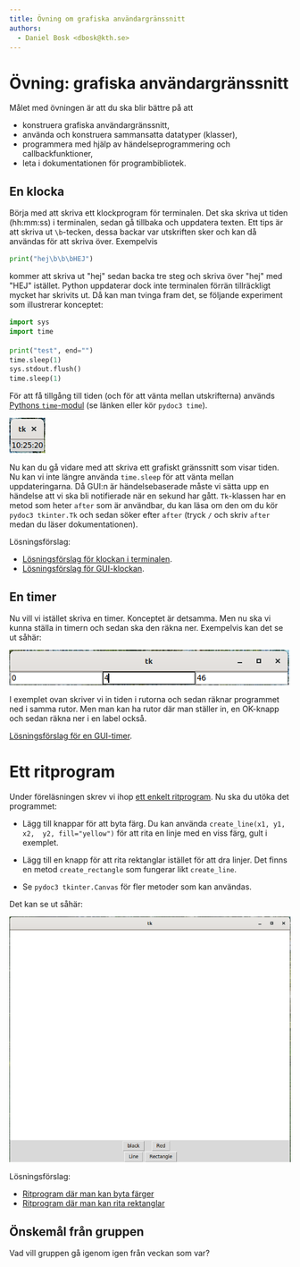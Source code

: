 ```yaml
---
title: Övning om grafiska användargränssnitt
authors:
  - Daniel Bosk <dbosk@kth.se>
---
```

# Övning: grafiska användargränssnitt

Målet med övningen är att du ska blir bättre på att

  - konstruera grafiska användargränssnitt,
  - använda och konstruera sammansatta datatyper (klasser),
  - programmera med hjälp av händelseprogrammering och callbackfunktioner,
  - leta i dokumentationen för programbibliotek.


## En klocka

Börja med att skriva ett klockprogram för terminalen. Det ska skriva ut tiden 
(hh:mm:ss) i terminalen, sedan gå tillbaka och uppdatera texten. Ett tips är 
att skriva ut `\b`-tecken, dessa backar var utskriften sker och kan då användas 
för att skriva över. Exempelvis
```python
print("hej\b\b\bHEJ")
```
kommer att skriva ut "hej" sedan backa tre steg och skriva över "hej" med "HEJ" 
istället.
Python uppdaterar dock inte terminalen förrän tillräckligt mycket har skrivits 
ut.
Då kan man tvinga fram det, se följande experiment som illustrerar konceptet:
```python
import sys
import time

print("test", end="")
time.sleep(1)
sys.stdout.flush()
time.sleep(1)
```

För att få tillgång till tiden (och för att vänta mellan utskrifterna) används 
[Pythons `time`-modul][timedoc] (se länken eller kör `pydoc3 time`).

[timedoc]: https://docs.python.org/3/library/time.html#functions

![En bild på grafiskt gränssnitt som visar tiden i digitalt fortmat][clock]

[clock]: https://github.com/dbosk/intropy/raw/master/modules/graphics/tutorial/clock.png

Nu kan du gå vidare med att skriva ett grafiskt gränssnitt som visar tiden. Nu 
kan vi inte längre använda `time.sleep` för att vänta mellan uppdateringarna. 
Då GUI:n är händelsebaserade måste vi sätta upp en händelse att vi ska bli 
notifierade när en sekund har gått. `Tk`-klassen har en metod som heter `after` 
som är användbar, du kan läsa om den om du kör `pydoc3 tkinter.Tk` och sedan 
söker efter `after` (tryck `/` och skriv `after` medan du läser 
dokumentationen).

Lösningsförslag:
- [Lösningsförslag för klockan i terminalen][term_clock.py].
- [Lösningsförslag för GUI-klockan][clock.py].

[term_clock.py]: https://github.com/dbosk/intropy/blob/master/modules/graphics/tutorial/term_clock.py
[clock.py]: https://github.com/dbosk/intropy/blob/master/modules/graphics/tutorial/clock.py


## En timer

Nu vill vi istället skriva en timer. Konceptet är detsamma. Men nu ska vi kunna 
ställa in timern och sedan ska den räkna ner. Exempelvis kan det se ut såhär:

![En bild på grafiskt gränssnitt som visar en timer som räknar ned][timer]

[timer]: https://github.com/dbosk/intropy/raw/master/modules/graphics/tutorial/timer.png

I exemplet ovan skriver vi in tiden i rutorna och sedan räknar programmet ned i 
samma rutor. Men man kan ha rutor där man ställer in, en OK-knapp och sedan 
räkna ner i en label också.

[Lösningsförslag för en GUI-timer][timer.py].

[timer.py]: https://github.com/dbosk/intropy/blob/master/modules/graphics/tutorial/timer.py


# Ett ritprogram

Under föreläsningen skrev vi ihop [ett enkelt ritprogram][draw_debug.py]. Nu 
ska du utöka det programmet:

- Lägg till knappar för att byta färg. Du kan använda `create_line(x1, y1, x2, 
  y2, fill="yellow")` för att rita en linje med en viss färg, gult i exemplet.

- Lägg till en knapp för att rita rektanglar istället för att dra linjer. Det 
  finns en metod `create_rectangle` som fungerar likt `create_line`.

- Se `pydoc3 tkinter.Canvas` för fler metoder som kan användas.

Det kan se ut såhär:

![En bild på ett ritprogram med knappar för att byta färg och mellan rektangel och linje][draw.png]

Lösningsförslag:
- [Ritprogram där man kan byta färger][draw_colors.py]
- [Ritprogram där man kan rita rektanglar][draw_rect.py]

[draw.png]: https://github.com/dbosk/intropy/raw/master/modules/graphics/tutorial/draw.png

[draw_debug.py]: https://github.com/dbosk/intropy/blob/master/modules/graphics/tutorial/draw_debug.py

[draw_colors.py]: https://github.com/dbosk/intropy/blob/master/modules/graphics/tutorial/draw_colors.py
[draw_rect.py]: https://github.com/dbosk/intropy/blob/master/modules/graphics/tutorial/draw_rect.py


## Önskemål från gruppen

Vad vill gruppen gå igenom igen från veckan som var?

